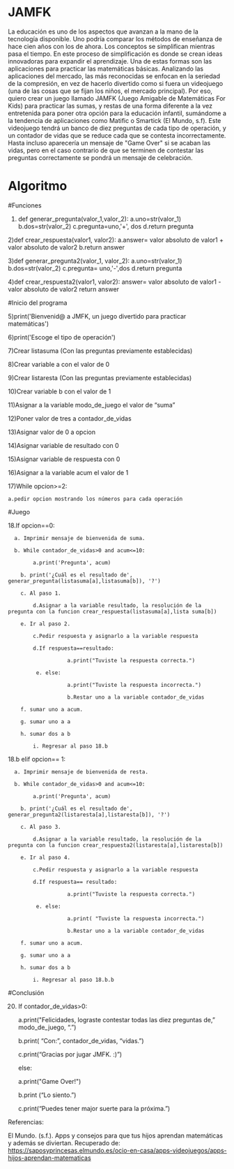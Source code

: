 
# JAMFK

La educación es uno de los aspectos que avanzan a la mano de la tecnología disponible. Uno podría comparar los métodos de enseñanza de hace cien años con los de ahora. Los conceptos se simplifican mientras pasa el tiempo. En este proceso de simplificación es donde se crean ideas innovadoras para expandir el aprendizaje. Una de estas formas son las aplicaciones para practicar las matemáticas básicas. Analizando las aplicaciones del mercado, las más reconocidas se enfocan en la seriedad de la compresión, en vez de hacerlo divertido como si fuera un videojuego (una de las cosas que se fijan los niños, el mercado principal). Por eso, quiero crear un juego llamado JAMFK (Juego Amigable de Matemáticas For Kids) para practicar las sumas, y restas de una forma diferente a la vez entretenida para poner otra opción para la educación infantil, sumándome a la tendencia de aplicaciones como Matific o Smartick (El Mundo, s.f). Este videojuego tendrá un banco de diez preguntas de cada tipo de operación, y un contador de vidas que se reduce cada que se contesta incorrectamente. Hasta incluso aparecería un mensaje de "Game Over" si se acaban las vidas, pero en el caso contrario de que se terminen de contestar las preguntas correctamente se pondrá un mensaje de celebración.

# Algoritmo

#Funciones

1) def generar_pregunta(valor_1,valor_2):
    a.uno=str(valor_1)
    b.dos=str(valor_2)
    c.pregunta=uno,'+', dos
    d.return pregunta
    
2)def crear_respuesta(valor1, valor2):
    a.answer= valor absoluto de valor1 + valor absoluto de valor2
    b.return answer

3)def generar_pregunta2(valor_1, valor_2):
    a.uno=str(valor_1)
    b.dos=str(valor_2)
    c.pregunta= uno,'-',dos
    d.return pregunta

4)def crear_respuesta2(valor1, valor2):
    answer= valor absoluto de valor1 - valor absoluto de valor2
    return answer    

#Inicio del programa

5)print('Bienvenid@ a JMFK, un juego divertido para practicar matemáticas')

6)print('Escoge el tipo de operación')

7)Crear listasuma (Con las preguntas previamente establecidas)

8)Crear variable a con el valor de 0

9)Crear listaresta (Con las preguntas previamente establecidas)

10)Crear variable b con el valor de 1

11)Asignar a la variable modo_de_juego el valor de “suma”

12)Poner valor de tres a contador_de_vidas

13)Asignar valor de 0 a opcion

14)Asignar variable de resultado con 0

15)Asignar variable de respuesta con 0

16)Asignar a la variable acum el valor de 1

17)While opcion>=2:

	a.pedir opcion mostrando los números para cada operación
    
    
#Juego
    
    
18.If opcion==0:

      a. Imprimir mensaje de bienvenida de suma.
      
      b. While contador_de_vidas>0 and acum<=10:
      
            a.print('Pregunta', acum)
	    
	    b. print('¿Cuál es el resultado de', generar_pregunta(listasuma[a],listasuma[b]), '?')
	    
	    c. Al paso 1.
            
            d.Asignar a la variable resultado, la resolución de la pregunta con la funcion crear_respuesta(listasuma[a],lista suma[b])
	    
	    e. Ir al paso 2.
            
            c.Pedir respuesta y asignarlo a la variable respuesta
            
            d.If respuesta==resultado:
            
                       a.print("Tuviste la respuesta correcta.")
                                              
             e. else:
             
                       a.print("Tuviste la respuesta incorrecta.")
                       
                       b.Restar uno a la variable contador_de_vidas
            
	    f. sumar uno a acum.
	    
	    g. sumar uno a a
	    
	    h. sumar dos a b
	    
            i. Regresar al paso 18.b
    
                
18.b elif opcion== 1:

      a. Imprimir mensaje de bienvenida de resta.
      
      b. While contador_de_vidas>0 and acum<=10:
      
            a.print('Pregunta', acum)
	    
	    b. print('¿Cuál es el resultado de', generar_pregunta2(listaresta[a],listaresta[b]), '?')
	    
	    c. Al paso 3.
            
            d.Asignar a la variable resultado, la resolución de la pregunta con la funcion crear_respuesta2(listaresta[a],listaresta[b])
	    
	    e. Ir al paso 4.
            
            c.Pedir respuesta y asignarlo a la variable respuesta
            
            d.If respuesta== resultado:
            
                       a.print("Tuviste la respuesta correcta.")
                       
             e. else:
             
                       a.print( "Tuviste la respuesta incorrecta.")
                       
                       b.Restar uno a la variable contador_de_vidas
            
	    f. sumar uno a acum.
	    
	    g. sumar uno a a
	    
	    h. sumar dos a b
	    
            i. Regresar al paso 18.b.b
    
#Conclusión           
        
20) If contador_de_vidas>0:

       a.print("Felicidades, lograste contestar todas las diez preguntas de,” modo_de_juego, “.”)
      
       b.print( “Con:”, contador_de_vidas, “vidas.”)

       c.print(“Gracias por jugar JMFK. :)”)
      
     else:
   
   	a.print("Game Over!")
   
	b.print (“Lo siento.”)
      
	c.print(“Puedes tener major suerte para la próxima.”)
	
Referencias:

El Mundo. (s.f.). Apps y consejos para que tus hijos aprendan matemáticas y además se diviertan. Recuperado de:	
    https://saposyprincesas.elmundo.es/ocio-en-casa/apps-videojuegos/apps-hijos-aprendan-matematicas

